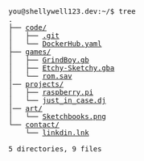 
<pre>
you@shellywell123.dev:~/$ tree
.
├── <a href="https://shellywell123.dev/tree/code/index.html">code/</a>
│   ├── <a href="https://github.com/Shellywell123">.git</a>
│   └── <a href="https://hub.docker.com/u/shellywell123">DockerHub.yaml</a>
├── <a href="https://shellywell123.dev/tree/games/index.html">games/</a>
│   ├── <a href="https://shellywell123.github.io/Grind-Boy/build/web/index.html">GrindBoy.gb</a>
│   ├── <a href="https://shellywell123.github.io/gbajs/">Etchy-Sketchy.gba</a>
│   └── <a href="https://shellywell123.dev/tree/games/basment.html">rom.sav</a>
│── <a href="https://shellywell123.dev/tree/projects/index.html">projects/</a>
│   ├── <a href="https://shellywell123.dev/tree/projects/pi-craft.html">raspberry.pi</a>
│   └── <a href="https://shellywell123.dev/tree/projects/beats-case.html">just_in_case.dj</a>
│── <a href="https://shellywell123.dev/tree/art/index.html">art/</a>
│   └── <a href="https://shellywell123.dev/tree/art/art-attack.html">Sketchbooks.png</a>
└── <a href="https://shellywell123.dev/tree/contact/index.html">contact/</a>
    └── <a href="https://www.linkedin.com/in/ben-shellswell/">linkdin.lnk</a>

5 directories, 9 files
</pre>

